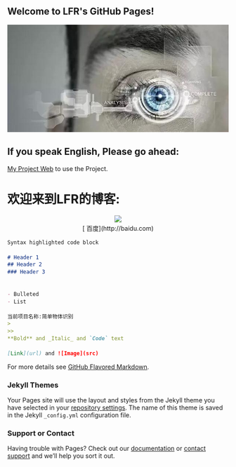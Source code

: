 ## Welcome to LFR's GitHub Pages!
![](https://github.com/HackerLFR/Machine-Visual/raw/master/2015031561739629.gif)
## If you speak English, Please go ahead: 
[My Project Web](https://github.com/HackerLFR/Machine-Visual) to use the Project.


# 欢迎来到LFR的博客:


<center> <img src="http://www.baidu.com/img/bdlogo.gif"> </center>


<center>[              百度](http://baidu.com)</center>


```markdown
Syntax highlighted code block

# Header 1
## Header 2
### Header 3


- Bulleted
- List

当前项目名称:简单物体识别
>
>>
**Bold** and _Italic_ and `Code` text

[Link](url) and ![Image](src)
```


For more details see [GitHub Flavored Markdown](https://guides.github.com/features/mastering-markdown/).

### Jekyll Themes

Your Pages site will use the layout and styles from the Jekyll theme you have selected in your [repository settings](https://github.com/HackerLFR/Machine-Visual/settings). The name of this theme is saved in the Jekyll `_config.yml` configuration file.

### Support or Contact

Having trouble with Pages? Check out our [documentation](https://help.github.com/categories/github-pages-basics/) or [contact support](https://github.com/contact) and we’ll help you sort it out.


